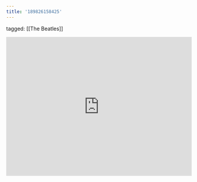 ```yaml
---
title: '189826158425'
---
```

tagged: [[The Beatles]]
<iframe allow="accelerometer; autoplay; clipboard-write; encrypted-media; gyroscope; picture-in-picture" allowfullscreen="" frameborder="0" height="375" id="youtube_iframe" src="https://www.youtube.com/embed/90M60PzmxEE?feature=oembed&amp;enablejsapi=1&amp;origin=https://safe.txmblr.com&amp;wmode=opaque" width="500"></iframe>